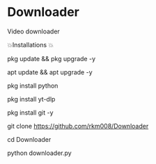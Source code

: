 # Downloader
Video downloader 


 💥Installations 💥


pkg update && pkg upgrade -y

apt update && apt upgrade -y

pkg install python

pkg install yt-dlp

pkg install git -y

git clone https://github.com/rkm008/Downloader

cd Downloader

python downloader.py
